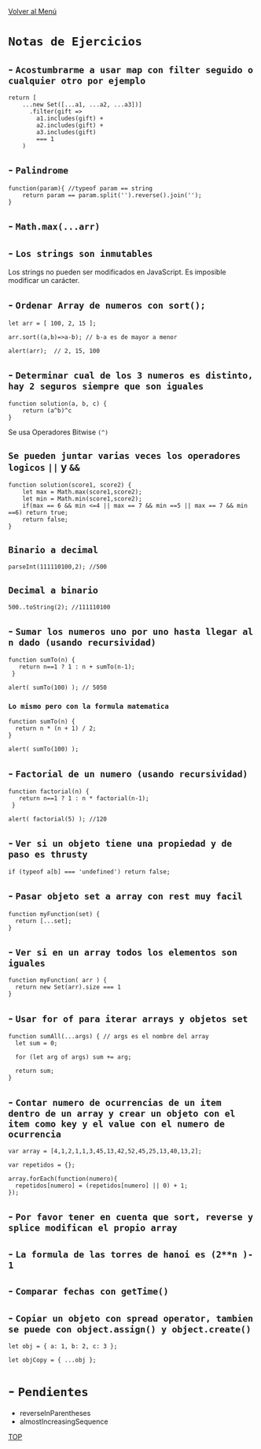 [Volver al Menú](../root.md)

# `Notas de Ejercicios `

## - `Acostumbrarme a usar map con filter seguido o cualquier otro por ejemplo`

```
return [
    ...new Set([...a1, ...a2, ...a3])]
      .filter(gift =>
        a1.includes(gift) +
        a2.includes(gift) +
        a3.includes(gift)
        === 1
    )
```

## - `Palindrome`

```
function(param){ //typeof param == string
    return param == param.split('').reverse().join('');
}
```

## - `Math.max(...arr)`

## - `Los strings son inmutables`

Los strings no pueden ser modificados en JavaScript. Es imposible modificar un carácter.

## - `Ordenar Array de numeros con sort();`

```
let arr = [ 100, 2, 15 ];

arr.sort((a,b)=>a-b); // b-a es de mayor a menor

alert(arr);  // 2, 15, 100
```

## - `Determinar cual de los 3 numeros es distinto, hay 2 seguros siempre que son iguales`

```
function solution(a, b, c) {
    return (a^b)^c
}
```

Se usa Operadores Bitwise `(^)`

## `Se pueden juntar varias veces los operadores logicos` `||` y `&&`

```
function solution(score1, score2) {
    let max = Math.max(score1,score2);
    let min = Math.min(score1,score2);
    if(max == 6 && min <=4 || max == 7 && min ==5 || max == 7 && min ==6) return true;
    return false;
}
```

## `Binario a decimal`

```
parseInt(111110100,2); //500
```

## `Decimal a binario`

```
500..toString(2); //111110100
```

## - `Sumar los numeros uno por uno hasta llegar al n dado (usando recursividad)`

```
function sumTo(n) {
   return n==1 ? 1 : n + sumTo(n-1);
 }

alert( sumTo(100) ); // 5050
```

### `Lo mismo pero con la formula matematica`

```
function sumTo(n) {
  return n * (n + 1) / 2;
}

alert( sumTo(100) );
```

## - `Factorial de un numero (usando recursividad)`

```
function factorial(n) {
   return n==1 ? 1 : n * factorial(n-1);
 }

alert( factorial(5) ); //120
```

## - `Ver si un objeto tiene una propiedad y de paso es thrusty`

```
if (typeof a[b] === 'undefined') return false;
```

## - `Pasar objeto set a array con rest muy facil`

```
function myFunction(set) {
  return [...set];
}
```

## - `Ver si en un array todos los elementos son iguales`

```
function myFunction( arr ) {
  return new Set(arr).size === 1
}
```

## - `Usar for of para iterar arrays y objetos set`

```
function sumAll(...args) { // args es el nombre del array
  let sum = 0;

  for (let arg of args) sum += arg;

  return sum;
}
```

## - `Contar numero de ocurrencias de un item dentro de un array y crear un objeto con el item como key y el value con el numero de ocurrencia`

```
var array = [4,1,2,1,1,3,45,13,42,52,45,25,13,40,13,2];

var repetidos = {};

array.forEach(function(numero){
  repetidos[numero] = (repetidos[numero] || 0) + 1;
});
```

## - `Por favor tener en cuenta que sort, reverse y splice modifican el propio array`

## - `La formula de las torres de hanoi es (2**n )- 1`

## - `Comparar fechas con getTime()`

## - `Copiar un objeto con spread operator, tambien se puede con object.assign() y object.create()`

```
let obj = { a: 1, b: 2, c: 3 };

let objCopy = { ...obj };
```

# - `Pendientes`

- reverseInParentheses
- almostIncreasingSequence

[TOP](#notas-de-ejercicios)